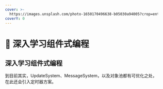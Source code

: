 ```yaml
---
cover: >-
  https://images.unsplash.com/photo-1650170496638-b05030a94005?crop=entropy&cs=srgb&fm=jpg&ixid=MnwxOTcwMjR8MHwxfHJhbmRvbXx8fHx8fHx8fDE2NTI1MzAzMzQ&ixlib=rb-1.2.1&q=85
coverY: 0
---
```


# 🚗 深入学习组件式编程

## 深入学习组件式编程

到目前其实，UpdateSystem、MessageSystem，以及对象池都有可优化之处，在此还会引入定时器方案。
